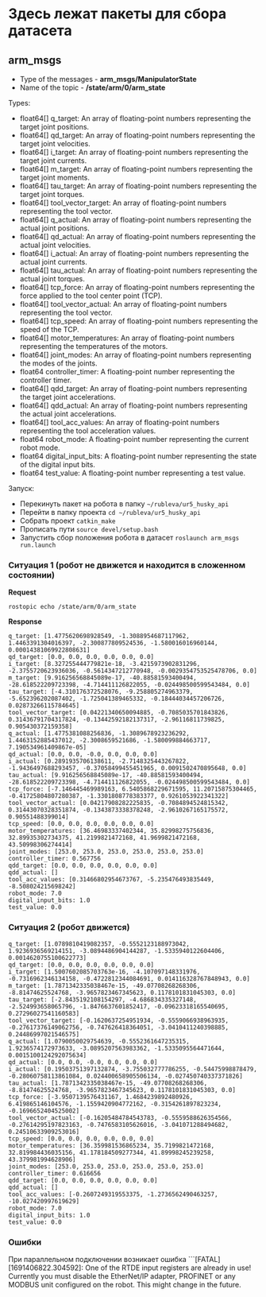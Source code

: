 # Здесь лежат пакеты для сбора датасета

## arm_msgs
- Type of the messages - **arm_msgs/ManipulatorState**
- Name of the topic - **/state/arm/0/arm_state** 

Types: 
- float64[] q_target: An array of floating-point numbers representing the target joint positions.
- float64[] qd_target: An array of floating-point numbers representing the target joint velocities.
- float64[] i_target: An array of floating-point numbers representing the target joint currents.
- float64[] m_target: An array of floating-point numbers representing the target joint moments.
- float64[] tau_target: An array of floating-point numbers representing the target joint torques.
- float64[] tool_vector_target: An array of floating-point numbers representing the tool vector.
- float64[] q_actual: An array of floating-point numbers representing the actual joint positions.
- float64[] qd_actual: An array of floating-point numbers representing the actual joint velocities.
- float64[] i_actual: An array of floating-point numbers representing the actual joint currents.
- float64[] tau_actual: An array of floating-point numbers representing the actual joint torques.
- float64[] tcp_force: An array of floating-point numbers representing the force applied to the tool center point (TCP).
- float64[] tool_vector_actual: An array of floating-point numbers representing the tool vector.
- float64[] tcp_speed: An array of floating-point numbers representing the speed of the TCP.
- float64[] motor_temperatures: An array of floating-point numbers representing the temperatures of the motors.
- float64[] joint_modes: An array of floating-point numbers representing the modes of the joints.
- float64 controller_timer: A floating-point number representing the controller timer.
- float64[] qdd_target: An array of floating-point numbers representing the target joint accelerations.
- float64[] qdd_actual: An array of floating-point numbers representing the actual joint accelerations.
- float64[] tool_acc_values: An array of floating-point numbers representing the tool acceleration values.
- float64 robot_mode: A floating-point number representing the current robot mode.
- float64 digital_input_bits: A floating-point number representing the state of the digital input bits.
- float64 test_value: A floating-point number representing a test value.

Запуск:
- Перекинуть пакет на робота в папку ```~/rubleva/ur5_husky_api```
- Перейти в папку проекта ```cd ~/rubleva/ur5_husky_api```
- Собрать проект ```catkin_make```
- Прописать пути ```source devel/setup.bash```
- Запустить сбор положения робота в датасет ```roslaunch arm_msgs run.launch```

### Ситуация 1 (робот не движется и находится в сложенном состоянии)

**Request**

```rostopic echo /state/arm/0/arm_state```

**Response**

```
q_target: [1.4775620698928549, -1.3088954687117962, 1.4463391304016397, -2.300877809524536, -1.580016016960144, 0.00014381069922808631]
qd_target: [0.0, 0.0, 0.0, 0.0, 0.0, 0.0]
i_target: [8.327255444779821e-18, -3.4215973902831296, -2.3755720623936036, -0.5614347212770948, -0.0029354753525478706, 0.0]
m_target: [9.916256568845089e-17, -40.88581593400494, -28.618522209723398, -4.714411126822055, -0.024498500599543484, 0.0]
tau_target: [-4.310176372528076, -9.258805274963379, -5.652396202087402, -1.725041389465332, -0.18444034457206726, 0.02873266115784645]
tool_vector_target: [0.04221340650094885, -0.7085035701843826, 0.31436791704317824, -0.13442592182137317, -2.96116811739825, 0.905430372159358]
q_actual: [1.4775381088256836, -1.3089678923236292, 1.4463152885437012, -2.3008659521686, -1.580099884663717, 7.190534961409867e-05]
qd_actual: [0.0, 0.0, -0.0, 0.0, 0.0, 0.0]
i_actual: [0.2891935706138611, -2.7148325443267822, -1.9436497688293457, -0.37058499455451965, 0.0091502470895648, 0.0]
tau_actual: [9.916256568845089e-17, -40.88581593400494, -28.618522209723398, -4.714411126822055, -0.024498500599543484, 0.0]
tcp_force: [-7.146445469989163, 6.5405868229671595, 11.20715875304465, -0.41725804807280387, -1.3301808778383377, 0.9261053922341322]
tool_vector_actual: [0.04217908282225835, -0.7084894524815342, 0.31443070328351874, -0.1343873338378248, -2.9610267165175572, 0.90551488399014]
tcp_speed: [0.0, 0.0, 0.0, 0.0, 0.0, 0.0]
motor_temperatures: [36.46983337402344, 35.82998275756836, 32.89935302734375, 41.2199821472168, 41.9699821472168, 43.50998306274414]
joint_modes: [253.0, 253.0, 253.0, 253.0, 253.0, 253.0]
controller_timer: 0.567756
qdd_target: [0.0, 0.0, 0.0, 0.0, 0.0, 0.0]
qdd_actual: []
tool_acc_values: [0.31466802954673767, -5.235476493835449, -8.508024215698242]
robot_mode: 7.0
digital_input_bits: 1.0
test_value: 0.0
```

### Ситуация 2 (робот движется)

```
q_target: [1.0789810419082357, -0.5552123188973042, 1.9236936569214151, -3.0894486904144287, -1.5335940122604406, 0.0014620755100622773]
qd_target: [0.0, 0.0, 0.0, 0.0, 0.0, 0.0]
i_target: [1.5007602085703763e-16, -4.107097148331976, -0.7316962346134158, -0.4722812344084691, 0.014116328767848943, 0.0]
m_target: [1.7871342335038467e-15, -49.07708268268306, -8.81474625524768, -3.9657823467345623, 0.1178101831045303, 0.0]
tau_target: [-2.8435192108154297, -4.686834335327148, -2.524993658065796, -1.8476637601852417, -0.09623318165540695, 0.27296027541160583]
tool_vector_target: [-0.1620637254951934, -0.5559066938963935, -0.27617376149062756, -0.747626418364051, -3.0410411240398885, 0.24486997021546575]
q_actual: [1.0790050029754639, -0.5552361647235315, 1.9236574172973633, -3.0895207563983362, -1.5335095564471644, 0.0015100124292075634]
qd_actual: [0.0, 0.0, -0.0, 0.0, 0.0, 0.0]
i_actual: [0.19503751397132874, -3.755032777786255, -0.54475998878479, -0.28060758113861084, 0.024400658905506134, -0.027450740337371826]
tau_actual: [1.7871342335038467e-15, -49.07708268268306, -8.81474625524768, -3.9657823467345623, 0.1178101831045303, 0.0]
tcp_force: [-3.9507139576431167, 1.4684239892480926, 6.419865146104576, -1.1559420904772162, -0.3154261897823234, -0.1696652404525002]
tool_vector_actual: [-0.16205484784543783, -0.5559588626354566, -0.27614295197823163, -0.7476583105626016, -3.041071288494682, 0.24510633909253016]
tcp_speed: [0.0, 0.0, 0.0, 0.0, 0.0, 0.0]
motor_temperatures: [36.359981536865234, 35.7199821472168, 32.819984436035156, 41.178184509277344, 41.89998245239258, 43.379981994628906]
joint_modes: [253.0, 253.0, 253.0, 253.0, 253.0, 253.0]
controller_timer: 0.616656
qdd_target: [0.0, 0.0, 0.0, 0.0, 0.0, 0.0]
qdd_actual: []
tool_acc_values: [-0.2607249319553375, -1.2736562490463257, -10.027420997619629]
robot_mode: 7.0
digital_input_bits: 1.0
test_value: 0.0
```


### Ошибки

При параллельном подключении возникает ошибка ```[FATAL] [1691406822.304592]: One of the RTDE input registers are already in use! Currently you must disable the EtherNet/IP adapter, PROFINET or any MODBUS unit configured on the robot. This might change in the future.
```



